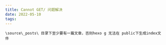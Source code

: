 ```yaml
---
title: Cannot GET/ 问题解决
date: 2022-05-10
tags:
---
```


```
\source\_posts\ 目录下至少要有一篇文章，否则hexo g 无法在 public下生成index文件
```






